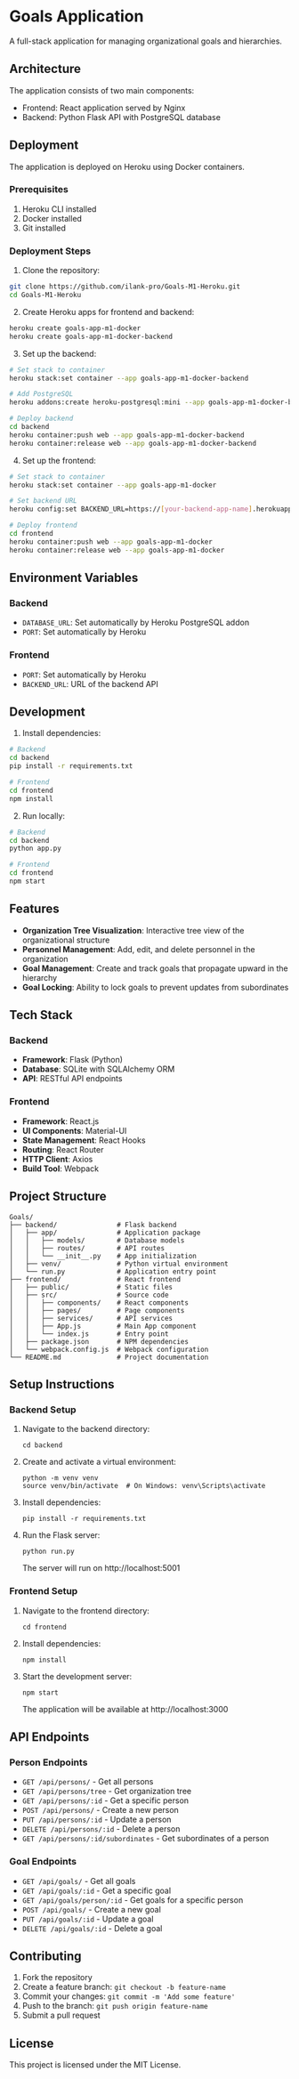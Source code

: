 # Goals Application

A full-stack application for managing organizational goals and hierarchies.

## Architecture

The application consists of two main components:
- Frontend: React application served by Nginx
- Backend: Python Flask API with PostgreSQL database

## Deployment

The application is deployed on Heroku using Docker containers.

### Prerequisites

1. Heroku CLI installed
2. Docker installed
3. Git installed

### Deployment Steps

1. Clone the repository:
```bash
git clone https://github.com/ilank-pro/Goals-M1-Heroku.git
cd Goals-M1-Heroku
```

2. Create Heroku apps for frontend and backend:
```bash
heroku create goals-app-m1-docker
heroku create goals-app-m1-docker-backend
```

3. Set up the backend:
```bash
# Set stack to container
heroku stack:set container --app goals-app-m1-docker-backend

# Add PostgreSQL
heroku addons:create heroku-postgresql:mini --app goals-app-m1-docker-backend

# Deploy backend
cd backend
heroku container:push web --app goals-app-m1-docker-backend
heroku container:release web --app goals-app-m1-docker-backend
```

4. Set up the frontend:
```bash
# Set stack to container
heroku stack:set container --app goals-app-m1-docker

# Set backend URL
heroku config:set BACKEND_URL=https://[your-backend-app-name].herokuapp.com --app goals-app-m1-docker

# Deploy frontend
cd frontend
heroku container:push web --app goals-app-m1-docker
heroku container:release web --app goals-app-m1-docker
```

## Environment Variables

### Backend
- `DATABASE_URL`: Set automatically by Heroku PostgreSQL addon
- `PORT`: Set automatically by Heroku

### Frontend
- `PORT`: Set automatically by Heroku
- `BACKEND_URL`: URL of the backend API

## Development

1. Install dependencies:
```bash
# Backend
cd backend
pip install -r requirements.txt

# Frontend
cd frontend
npm install
```

2. Run locally:
```bash
# Backend
cd backend
python app.py

# Frontend
cd frontend
npm start
```

## Features

- **Organization Tree Visualization**: Interactive tree view of the organizational structure
- **Personnel Management**: Add, edit, and delete personnel in the organization
- **Goal Management**: Create and track goals that propagate upward in the hierarchy
- **Goal Locking**: Ability to lock goals to prevent updates from subordinates

## Tech Stack

### Backend
- **Framework**: Flask (Python)
- **Database**: SQLite with SQLAlchemy ORM
- **API**: RESTful API endpoints

### Frontend
- **Framework**: React.js
- **UI Components**: Material-UI
- **State Management**: React Hooks
- **Routing**: React Router
- **HTTP Client**: Axios
- **Build Tool**: Webpack

## Project Structure

```
Goals/
├── backend/               # Flask backend
│   ├── app/               # Application package
│   │   ├── models/        # Database models
│   │   ├── routes/        # API routes
│   │   └── __init__.py    # App initialization
│   ├── venv/              # Python virtual environment
│   └── run.py             # Application entry point
├── frontend/              # React frontend
│   ├── public/            # Static files
│   ├── src/               # Source code
│   │   ├── components/    # React components
│   │   ├── pages/         # Page components
│   │   ├── services/      # API services
│   │   ├── App.js         # Main App component
│   │   └── index.js       # Entry point
│   ├── package.json       # NPM dependencies
│   └── webpack.config.js  # Webpack configuration
└── README.md              # Project documentation
```

## Setup Instructions

### Backend Setup

1. Navigate to the backend directory:
   ```
   cd backend
   ```

2. Create and activate a virtual environment:
   ```
   python -m venv venv
   source venv/bin/activate  # On Windows: venv\Scripts\activate
   ```

3. Install dependencies:
   ```
   pip install -r requirements.txt
   ```

4. Run the Flask server:
   ```
   python run.py
   ```
   The server will run on http://localhost:5001

### Frontend Setup

1. Navigate to the frontend directory:
   ```
   cd frontend
   ```

2. Install dependencies:
   ```
   npm install
   ```

3. Start the development server:
   ```
   npm start
   ```
   The application will be available at http://localhost:3000

## API Endpoints

### Person Endpoints

- `GET /api/persons/` - Get all persons
- `GET /api/persons/tree` - Get organization tree
- `GET /api/persons/:id` - Get a specific person
- `POST /api/persons/` - Create a new person
- `PUT /api/persons/:id` - Update a person
- `DELETE /api/persons/:id` - Delete a person
- `GET /api/persons/:id/subordinates` - Get subordinates of a person

### Goal Endpoints

- `GET /api/goals/` - Get all goals
- `GET /api/goals/:id` - Get a specific goal
- `GET /api/goals/person/:id` - Get goals for a specific person
- `POST /api/goals/` - Create a new goal
- `PUT /api/goals/:id` - Update a goal
- `DELETE /api/goals/:id` - Delete a goal

## Contributing

1. Fork the repository
2. Create a feature branch: `git checkout -b feature-name`
3. Commit your changes: `git commit -m 'Add some feature'`
4. Push to the branch: `git push origin feature-name`
5. Submit a pull request

## License

This project is licensed under the MIT License. 